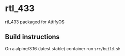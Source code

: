 # rtl_433
rtl_433 packaged for AttifyOS

## Build instructions

On a alpine/3.16 (latest stable) container run `src/build.sh`